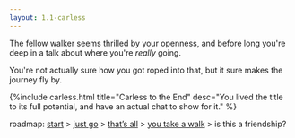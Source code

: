 ```yaml
---
layout: 1.1-carless
---
```

The fellow walker seems thrilled by your openness, and before long you're deep in a talk about where you're *really* going.

You're not actually sure how you got roped into that, but it sure makes the journey fly by.

{%include carless.html
	title="Carless to the End"
	desc="You lived the title to its full potential, and have an actual chat to show for it."
%}

<nav class="wrap" id="end">
	<p>roadmap: <a href="{%include url.html%}/carless/go">start</a> > <a href="{%include url.html%}/carless/1b">just go</a> > <a href="{%include url.html%}/carless/1b1">that’s all</a> > <a href="{%include url.html%}/carless/1b1b-go">you take a walk</a> > is this a friendship?</p>
</nav>